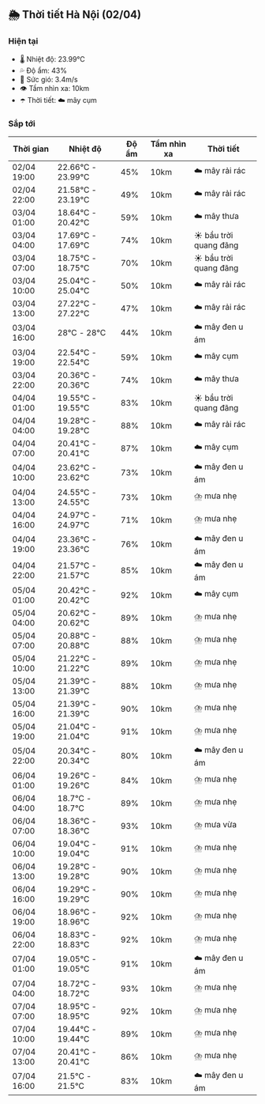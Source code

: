 ## 🌦️ Thời tiết Hà Nội (02/04)

### Hiện tại

- 🌡️ Nhiệt độ: 23.99℃
- 💦 Độ ẩm: 43%
- 💨 Sức gió: 3.4m/s
- 👁️ Tầm nhìn xa: 10km
- ☂️ Thời tiết: ☁️ mây cụm

### Sắp tới

| Thời gian | Nhiệt độ | Độ ẩm | Tầm nhìn xa | Thời tiết |
| --- | --- | --- | --- | --- |
| 02/04 19:00 | 22.66℃ - 23.99℃ | 45% | 10km | ☁️ mây rải rác |
| 02/04 22:00 | 21.58℃ - 23.19℃ | 49% | 10km | ☁️ mây rải rác |
| 03/04 01:00 | 18.64℃ - 20.42℃ | 59% | 10km | ☁️ mây thưa |
| 03/04 04:00 | 17.69℃ - 17.69℃ | 74% | 10km | ☀️ bầu trời quang đãng |
| 03/04 07:00 | 18.75℃ - 18.75℃ | 70% | 10km | ☀️ bầu trời quang đãng |
| 03/04 10:00 | 25.04℃ - 25.04℃ | 50% | 10km | ☁️ mây rải rác |
| 03/04 13:00 | 27.22℃ - 27.22℃ | 47% | 10km | ☁️ mây rải rác |
| 03/04 16:00 | 28℃ - 28℃ | 44% | 10km | ☁️ mây đen u ám |
| 03/04 19:00 | 22.54℃ - 22.54℃ | 59% | 10km | ☁️ mây cụm |
| 03/04 22:00 | 20.36℃ - 20.36℃ | 74% | 10km | ☁️ mây thưa |
| 04/04 01:00 | 19.55℃ - 19.55℃ | 83% | 10km | ☀️ bầu trời quang đãng |
| 04/04 04:00 | 19.28℃ - 19.28℃ | 88% | 10km | ☁️ mây rải rác |
| 04/04 07:00 | 20.41℃ - 20.41℃ | 87% | 10km | ☁️ mây cụm |
| 04/04 10:00 | 23.62℃ - 23.62℃ | 73% | 10km | ☁️ mây đen u ám |
| 04/04 13:00 | 24.55℃ - 24.55℃ | 73% | 10km | ⛈️ mưa nhẹ |
| 04/04 16:00 | 24.97℃ - 24.97℃ | 71% | 10km | ⛈️ mưa nhẹ |
| 04/04 19:00 | 23.36℃ - 23.36℃ | 76% | 10km | ☁️ mây đen u ám |
| 04/04 22:00 | 21.57℃ - 21.57℃ | 85% | 10km | ☁️ mây đen u ám |
| 05/04 01:00 | 20.42℃ - 20.42℃ | 92% | 10km | ☁️ mây cụm |
| 05/04 04:00 | 20.62℃ - 20.62℃ | 89% | 10km | ⛈️ mưa nhẹ |
| 05/04 07:00 | 20.88℃ - 20.88℃ | 88% | 10km | ⛈️ mưa nhẹ |
| 05/04 10:00 | 21.22℃ - 21.22℃ | 89% | 10km | ⛈️ mưa nhẹ |
| 05/04 13:00 | 21.39℃ - 21.39℃ | 88% | 10km | ⛈️ mưa nhẹ |
| 05/04 16:00 | 21.39℃ - 21.39℃ | 90% | 10km | ⛈️ mưa nhẹ |
| 05/04 19:00 | 21.04℃ - 21.04℃ | 91% | 10km | ⛈️ mưa nhẹ |
| 05/04 22:00 | 20.34℃ - 20.34℃ | 80% | 10km | ☁️ mây đen u ám |
| 06/04 01:00 | 19.26℃ - 19.26℃ | 84% | 10km | ⛈️ mưa nhẹ |
| 06/04 04:00 | 18.7℃ - 18.7℃ | 89% | 10km | ⛈️ mưa nhẹ |
| 06/04 07:00 | 18.36℃ - 18.36℃ | 93% | 10km | ⛈️ mưa vừa |
| 06/04 10:00 | 19.04℃ - 19.04℃ | 91% | 10km | ⛈️ mưa nhẹ |
| 06/04 13:00 | 19.28℃ - 19.28℃ | 90% | 10km | ⛈️ mưa nhẹ |
| 06/04 16:00 | 19.29℃ - 19.29℃ | 90% | 10km | ⛈️ mưa nhẹ |
| 06/04 19:00 | 18.96℃ - 18.96℃ | 92% | 10km | ⛈️ mưa nhẹ |
| 06/04 22:00 | 18.83℃ - 18.83℃ | 92% | 10km | ⛈️ mưa nhẹ |
| 07/04 01:00 | 19.05℃ - 19.05℃ | 91% | 10km | ☁️ mây đen u ám |
| 07/04 04:00 | 18.72℃ - 18.72℃ | 93% | 10km | ⛈️ mưa nhẹ |
| 07/04 07:00 | 18.95℃ - 18.95℃ | 92% | 10km | ⛈️ mưa nhẹ |
| 07/04 10:00 | 19.44℃ - 19.44℃ | 89% | 10km | ⛈️ mưa nhẹ |
| 07/04 13:00 | 20.41℃ - 20.41℃ | 86% | 10km | ⛈️ mưa nhẹ |
| 07/04 16:00 | 21.5℃ - 21.5℃ | 83% | 10km | ☁️ mây đen u ám |
